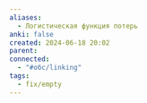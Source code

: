 ```yaml
---
aliases:
  - Логистическая функция потерь
anki: false
created: 2024-06-18 20:02
parent: 
connected:
  - "#обс/linking"
tags:
  - fix/empty
---
```

